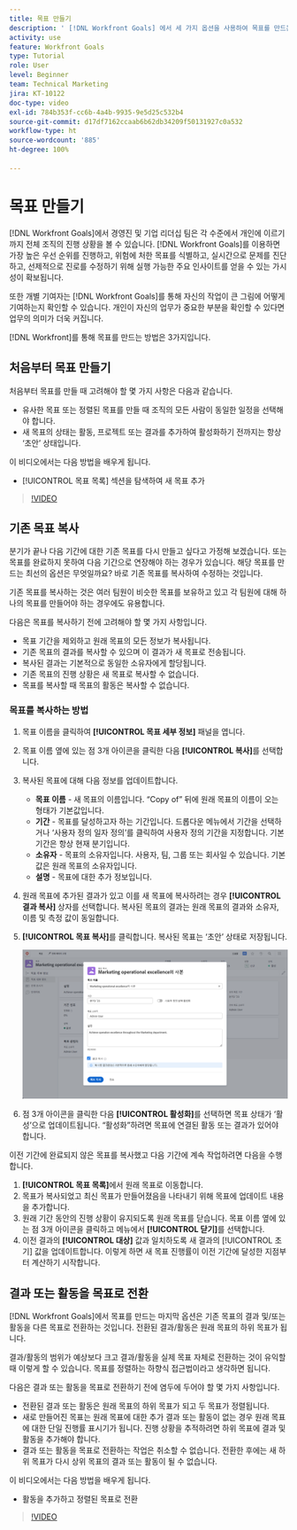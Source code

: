 ```yaml
---
title: 목표 만들기
description: ' [!DNL Workfront Goals] 에서 세 가지 옵션을 사용하여 목표를 만드는 방법을 알아봅니다.'
activity: use
feature: Workfront Goals
type: Tutorial
role: User
level: Beginner
team: Technical Marketing
jira: KT-10122
doc-type: video
exl-id: 784b353f-cc6b-4a4b-9935-9e5d25c532b4
source-git-commit: d17df7162ccaab6b62db34209f50131927c0a532
workflow-type: ht
source-wordcount: '885'
ht-degree: 100%

---
```


# 목표 만들기

[!DNL Workfront Goals]에서 경영진 및 기업 리더십 팀은 각 수준에서 개인에 이르기까지 전체 조직의 진행 상황을 볼 수 있습니다. [!DNL Workfront Goals]를 이용하면 가장 높은 우선 순위를 진행하고, 위험에 처한 목표를 식별하고, 실시간으로 문제를 진단하고, 선제적으로 진로를 수정하기 위해 실행 가능한 주요 인사이트를 얻을 수 있는 가시성이 확보됩니다.

또한 개별 기여자는 [!DNL Workfront Goals]를 통해 자신의 작업이 큰 그림에 어떻게 기여하는지 확인할 수 있습니다. 개인이 자신의 업무가 중요한 부분을 확인할 수 있다면 업무의 의미가 더욱 커집니다.

[!DNL Workfront]를 통해 목표를 만드는 방법은 3가지입니다.

## 처음부터 목표 만들기

처음부터 목표를 만들 때 고려해야 할 몇 가지 사항은 다음과 같습니다.

* 유사한 목표 또는 정렬된 목표를 만들 때 조직의 모든 사람이 동일한 일정을 선택해야 합니다.
* 새 목표의 상태는 활동, 프로젝트 또는 결과를 추가하여 활성화하기 전까지는 항상 ‘초안’ 상태입니다.

이 비디오에서는 다음 방법을 배우게 됩니다.

* [!UICONTROL 목표 목록] 섹션을 탐색하여 새 목표 추가

>[!VIDEO](https://video.tv.adobe.com/v/3412621/?quality=12&learn=on&enablevpops&captions=kor)

## 기존 목표 복사

분기가 끝나 다음 기간에 대한 기존 목표를 다시 만들고 싶다고 가정해 보겠습니다. 또는 목표를 완료하지 못하여 다음 기간으로 연장해야 하는 경우가 있습니다. 해당 목표를 만드는 최선의 옵션은 무엇일까요? 바로 기존 목표를 복사하여 수정하는 것입니다.

기존 목표를 복사하는 것은 여러 팀원이 비슷한 목표를 보유하고 있고 각 팀원에 대해 하나의 목표를 만들어야 하는 경우에도 유용합니다.

다음은 목표를 복사하기 전에 고려해야 할 몇 가지 사항입니다.

* 목표 기간을 제외하고 원래 목표의 모든 정보가 복사됩니다.
* 기존 목표의 결과를 복사할 수 있으며 이 결과가 새 목표로 전송됩니다.
* 복사된 결과는 기본적으로 동일한 소유자에게 할당됩니다.
* 기존 목표의 진행 상황은 새 목표로 복사할 수 없습니다.
* 목표를 복사할 때 목표의 활동은 복사할 수 없습니다.

### 목표를 복사하는 방법

1. 목표 이름을 클릭하여 **[!UICONTROL 목표 세부 정보]** 패널을 엽니다.
1. 목표 이름 옆에 있는 점 3개 아이콘을 클릭한 다음 **[!UICONTROL 복사]**&#x200B;를 선택합니다.
1. 복사된 목표에 대해 다음 정보를 업데이트합니다.
   * **목표 이름** - 새 목표의 이름입니다. “Copy of” 뒤에 원래 목표의 이름이 오는 형태가 기본값입니다.
   * **기간** - 목표를 달성하고자 하는 기간입니다. 드롭다운 메뉴에서 기간을 선택하거나 ‘사용자 정의 일자 정의’를 클릭하여 사용자 정의 기간을 지정합니다. 기본 기간은 항상 현재 분기입니다.
   * **소유자** - 목표의 소유자입니다. 사용자, 팀, 그룹 또는 회사일 수 있습니다. 기본값은 원래 목표의 소유자입니다.
   * **설명** - 목표에 대한 추가 정보입니다.

1. 원래 목표에 추가된 결과가 있고 이를 새 목표에 복사하려는 경우 **[!UICONTROL 결과 복사]** 상자를 선택합니다. 복사된 목표의 결과는 원래 목표의 결과와 소유자, 이름 및 측정 값이 동일합니다.

1. **[!UICONTROL 목표 복사]**&#x200B;를 클릭합니다. 복사된 목표는 ‘초안’ 상태로 저장됩니다.

   ![[!DNL Workfront Goals]의 [!UICONTROL 목표 세부 정보] 패널에서 [!UICONTROL 복사] 옵션이 표시된 이미지](assets/03-workfront-goals-copy-a-goal.png)

1. 점 3개 아이콘을 클릭한 다음 **[!UICONTROL 활성화]**&#x200B;를 선택하면 목표 상태가 ‘활성’으로 업데이트됩니다. “활성화”하려면 목표에 연결된 활동 또는 결과가 있어야 합니다.

이전 기간에 완료되지 않은 목표를 복사했고 다음 기간에 계속 작업하려면 다음을 수행합니다.

1. **[!UICONTROL 목표 목록]**&#x200B;에서 원래 목표로 이동합니다.
1. 목표가 복사되었고 최신 목표가 만들어졌음을 나타내기 위해 목표에 업데이트 내용을 추가합니다.
1. 원래 기간 동안의 진행 상황이 유지되도록 원래 목표를 닫습니다. 목표 이름 옆에 있는 점 3개 아이콘을 클릭하고 메뉴에서 **[!UICONTROL 닫기]**&#x200B;를 선택합니다.
1. 이전 결과의 **[!UICONTROL 대상]** 값과 일치하도록 새 결과의 [!UICONTROL 초기] 값을 업데이트합니다. 이렇게 하면 새 목표 진행률이 이전 기간에 달성한 지점부터 계산하기 시작합니다.

## 결과 또는 활동을 목표로 전환

[!DNL Workfront Goals]에서 목표를 만드는 마지막 옵션은 기존 목표의 결과 및/또는 활동을 다른 목표로 전환하는 것입니다. 전환된 결과/활동은 원래 목표의 하위 목표가 됩니다.

결과/활동의 범위가 예상보다 크고 결과/활동을 실제 목표 자체로 전환하는 것이 유익할 때 이렇게 할 수 있습니다. 목표를 정렬하는 하향식 접근법이라고 생각하면 됩니다.

다음은 결과 또는 활동을 목표로 전환하기 전에 염두에 두어야 할 몇 가지 사항입니다.

* 전환된 결과 또는 활동은 원래 목표의 하위 목표가 되고 두 목표가 정렬됩니다.
* 새로 만들어진 목표는 원래 목표에 대한 추가 결과 또는 활동이 없는 경우 원래 목표에 대한 단일 진행률 표시기가 됩니다. 진행 상황을 추적하려면 하위 목표에 결과 및 활동을 추가해야 합니다.
* 결과 또는 활동을 목표로 전환하는 작업은 취소할 수 없습니다. 전환한 후에는 새 하위 목표가 다시 상위 목표의 결과 또는 활동이 될 수 없습니다.

이 비디오에서는 다음 방법을 배우게 됩니다.

* 활동을 추가하고 정렬된 목표로 전환

>[!VIDEO](https://video.tv.adobe.com/v/3416526/?quality=12&learn=on&enablevpops&captions=kor)

